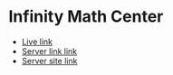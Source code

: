 # Infinity Math Center


- [Live link](https://infinity-math-center.web.app/)
- [Server link link](https://imc-server-side.vercel.app)
- [Server site link](https://github.com/khansuhad/imc-server-side)
